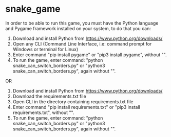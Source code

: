 # snake_game

In order to be able to run this game, you must have the Python language and Pygame framework installed on your system,
to do that you can:

1. Download and install Python from https://www.python.org/downloads/
2. Open any CLI (Command Line Interface, i.e: command prompt for Windows or terminal for Linux)
3. Enter command "pip install pygame" or "pip3 install pygame", without "".
4. To run the game, enter command: "python snake_can_switch_borders.py" or "python3 snake_can_switch_borders.py", again without "".

OR

1. Download and install Python from https://www.python.org/downloads/
2. Download the requirements.txt file
3. Open CLI in the directory containing requirements.txt file
4. Enter command "pip install requirements.txt" or "pip3 install requirements.txt", without "".
5. To run the game, enter command: "python snake_can_switch_borders.py" or "python3 snake_can_switch_borders.py", again without "".
